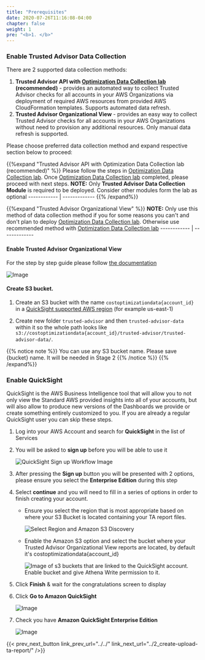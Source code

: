 ```yaml
---
title: "Prerequisites"
date: 2020-07-26T11:16:08-04:00
chapter: false
weight: 1
pre: "<b>1. </b>"
---
```



### Enable Trusted Advisor Data Collection

There are 2 supported data collection methods:
1. **Trusted Advisor API with [Optimization Data Collection lab](https://wellarchitectedlabs.com/cost/300_labs/300_optimization_data_collection/) (recommended)** - provides an automated way to collect Trusted Advisor checks for all accounts in your AWS Organizations via deployment of required AWS resources from provided AWS CloudFormation templates. Supports automated data refresh.
2. **Trusted Advisor Organizational View** - provides an easy way to collect Trusted Advisor checks for all accounts in your AWS Organizations without need to provision any additional resources. Only manual data refresh is supported.


Please choose preferred data collection method and expand respective section below to proceed:

{{%expand "Trusted Advisor API with Optimization Data Collection lab (recommended)" %}}
Please follow the steps in [Optimization Data Collection lab](https://wellarchitectedlabs.com/cost/300_labs/300_optimization_data_collection/). Once [Optimization Data Collection lab](https://wellarchitectedlabs.com/cost/300_labs/300_optimization_data_collection/) completed, please proceed with next steps. 
**NOTE:** Only **Trusted Advisor Data Collection Module** is required to be deployed. Consider other modules form the lab as optional
    ------------ | -------------
{{% /expand%}}

{{%expand "Trusted Advisor Organizational View" %}}
**NOTE:** Only use this method of data collection method if you for some reasons you can't and don't plan to deploy [Optimization Data Collection lab](https://wellarchitectedlabs.com/cost/300_labs/300_optimization_data_collection/). Otherwise use recommended method with [Optimization Data Collection lab](https://wellarchitectedlabs.com/cost/300_labs/300_optimization_data_collection/)
    ------------ | -------------

#### Enable Trusted Advisor Organizational View

For the step by step guide please follow [the documentation](https://docs.aws.amazon.com/awssupport/latest/user/organizational-view.html#enable-organizational-view)

![Image](/Cost/200_Cloud_Intelligence/Images/tao/TA_org_view_enable.png?classes=lab_picture_small)

#### Create S3 bucket.

1. Create an S3 bucket with the name `costoptimizationdata{account_id}` in a [QuickSight supported AWS region](https://docs.aws.amazon.com/quicksight/latest/user/regions.html) (for example us-east-1)

2. Create new folder `trusted-advisor` and then `trusted-advisor-data` within it so the whole path looks like `s3://costoptimizationdata{account_id}/trusted-advisor/trusted-advisor-data/`.

{{% notice note %}}
You can use any S3 bucket name. Please save {bucket} name. It will be needed in Stage 2
{{% /notice %}}
{{% /expand%}}



### Enable QuickSight 
QuickSight is the AWS Business Intelligence tool that will allow you to not only view the Standard AWS provided insights into all of your accounts, but will also allow to produce new versions of the Dashboards we provide or create something entirely customized to you. If you are already a regular QuickSight user you can skip these steps.


1. Log into your AWS Account and search for **QuickSight** in the list of Services

1. You will be asked to **sign up** before you will be able to use it

    ![QuickSight Sign up Workflow Image](/Cost/200_Cloud_Intelligence/Images/QS-signup.png?classes=lab_picture_small)

1. After pressing the **Sign up** button you will be presented with 2 options, please ensure you select the **Enterprise Edition** during this step

1. Select **continue** and you will need to fill in a series of options in order to finish creating your account. 

    + Ensure you select the region that is most appropriate based on where your S3 Bucket is located containing your TA report files.

        ![Select Region and Amazon S3 Discovery](/Cost/200_Cloud_Intelligence/Images/QS-s3.png?classes=lab_picture_small)
    
    + Enable the Amazon S3 option and select the bucket where your Trusted Advisor Organizational View reports are located, by default it's costoptimizationdata{account_id}

        ![Image of s3 buckets that are linked to the QuickSight account. Enable bucket and give Athena Write permission to it.](/Cost/200_Cloud_Intelligence/Images/QS-s3-bucket.png?classes=lab_picture_small)

1. Click **Finish** & wait for the congratulations screen to display

1. Click **Go to Amazon QuickSight**

    ![Image](/Cost/200_Cloud_Intelligence/Images/QS-Congrats.png?classes=lab_picture_small)

1. Check you have **Amazon QuickSight Enterprise Edition**

    ![Image](/Cost/200_Cloud_Intelligence/Images/QS-enterprise.png?classes=lab_picture_small)


{{< prev_next_button link_prev_url="../../" link_next_url="../2_create-upload-ta-report/" />}}
